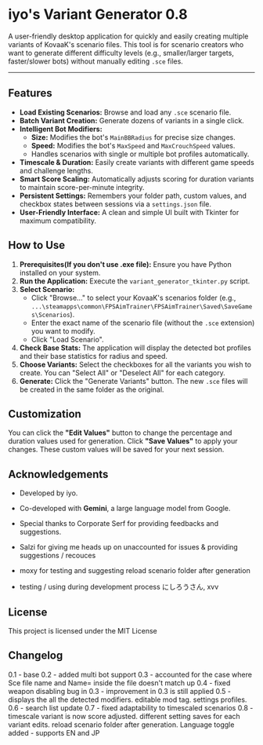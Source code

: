 # iyo's Variant Generator 0.8

A user-friendly desktop application for quickly and easily creating multiple variants of KovaaK's scenario files. This tool is for scenario creators who want to generate different difficulty levels (e.g., smaller/larger targets, faster/slower bots) without manually editing `.sce` files.

---

## Features

-   **Load Existing Scenarios:** Browse and load any `.sce` scenario file.
-   **Batch Variant Creation:** Generate dozens of variants in a single click.
-   **Intelligent Bot Modifiers:**
    -   **Size:** Modifies the bot's `MainBBRadius` for precise size changes.
    -   **Speed:** Modifies the bot's `MaxSpeed` and `MaxCrouchSpeed` values.
    -   Handles scenarios with single or multiple bot profiles automatically.
-   **Timescale & Duration:** Easily create variants with different game speeds and challenge lengths.
-   **Smart Score Scaling:** Automatically adjusts scoring for duration variants to maintain score-per-minute integrity.
-   **Persistent Settings:** Remembers your folder path, custom values, and checkbox states between sessions via a `settings.json` file.
-   **User-Friendly Interface:** A clean and simple UI built with Tkinter for maximum compatibility.

## How to Use

1.  **Prerequisites(If you don't use .exe file):** Ensure you have Python installed on your system. 
2.  **Run the Application:** Execute the `variant_generator_tkinter.py` script.
3.  **Select Scenario:**
    -   Click "Browse..." to select your KovaaK's scenarios folder (e.g., `...\steamapps\common\FPSAimTrainer\FPSAimTrainer\Saved\SaveGames\Scenarios`).
    -   Enter the exact name of the scenario file (without the `.sce` extension) you want to modify.
    -   Click "Load Scenario".
4.  **Check Base Stats:** The application will display the detected bot profiles and their base statistics for radius and speed.
5.  **Choose Variants:** Select the checkboxes for all the variants you wish to create. You can "Select All" or "Deselect All" for each category.
6.  **Generate:** Click the "Generate Variants" button. The new `.sce` files will be created in the same folder as the original.

## Customization

You can click the **"Edit Values"** button to change the percentage and duration values used for generation. Click **"Save Values"** to apply your changes. These custom values will be saved for your next session.

## Acknowledgements

-   Developed by iyo.
-   Co-developed with **Gemini**, a large language model from Google.
-   Special thanks to Corporate Serf for providing feedbacks and suggestions.
-   Salzi for giving me heads up on unaccounted for issues & providing suggestions / recouces
-   moxy for testing and suggesting reload scenario folder after generation

-   testing / using during development process
    にしろうさん, xvv


## License

This project is licensed under the MIT License



## Changelog
0.1 - base
0.2 - added multi bot support
0.3 - accounted for the case where Sce file name and Name= inside the file doesn't match up
0.4 - fixed weapon disabling bug in 0.3 - improvement in 0.3 is still applied
0.5 - displays the all the detected modifiers. editable mod tag. settings profiles.
0.6 - search list update
0.7 - fixed adaptability to timescaled scenarios
0.8 - timescale variant is now score adjusted. different setting saves for each variant edits. reload scenario folder after generation. Language toggle added - supports EN and JP

